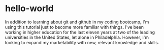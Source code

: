 # hello-world
In addition to learning about git and github in my coding bootcamp, I'm using this tutorial just to become more familiar with things. 
I've been working in higher education for the last eleven years at two of the leading universities in the United States, let alone in Philadelphia. However, I'm looking to expand my marketability with new, relevant knowledge and skills.
